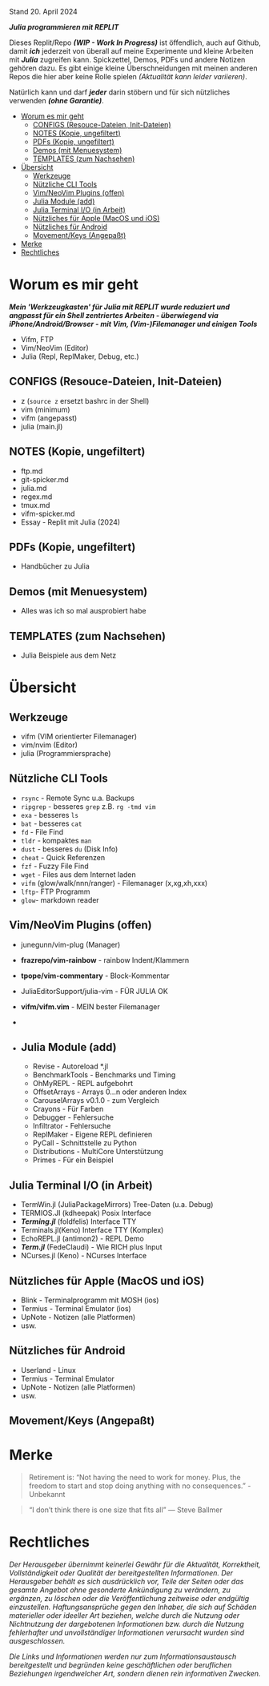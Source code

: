 Stand 20. April 2024 




***Julia programmieren mit REPLIT***

Dieses Replit/Repo ***(WIP - Work In Progress)*** ist öffendlich, auch auf Github, damit ***ich*** jederzeit von überall auf meine
Experimente und kleine Arbeiten mit ***Julia*** zugreifen kann. Spickzettel, Demos, PDFs und andere Notizen gehören dazu. Es gibt einige kleine Überschneidungen mit meinen anderen Repos die hier aber keine Rolle spielen *(Aktualität kann leider variieren)*.

Natürlich kann und darf ***jeder*** darin stöbern und für sich nützliches verwenden ***(ohne Garantie)***. 

- [Worum es mir geht](#worum-es-mir-geht)
  - [CONFIGS (Resouce-Dateien, Init-Dateien)](#configs-resouce-dateien-init-dateien)
  - [NOTES (Kopie, ungefiltert)](#notes-kopie-ungefiltert)
  - [PDFs (Kopie, ungefiltert)](#pdfs-kopie-ungefiltert)
  - [Demos (mit Menuesystem)](#demos-mit-menuesystem)
  - [TEMPLATES (zum Nachsehen)](#templates-zum-nachsehen)
- [Übersicht](#Übersicht)
  - [Werkzeuge](#werkzeuge)
  - [Nützliche CLI Tools](#nützliche-cli-tools)
  - [Vim/NeoVim Plugins (offen)](#vimneovim-plugins-offen)
  - [Julia Module (add)](#julia-module-add)
  - [Julia Terminal I/O (in Arbeit)](#julia-terminal-io-in-arbeit)
  - [Nützliches für Apple (MacOS und iOS)](#nützliches-für-apple-macos-und-ios)
  - [Nützliches für Android](#nützliches-für-android)
  - [Movement/Keys (Angepaßt)](#movementkeys-angepaßt)
- [Merke](#merke)
- [Rechtliches](#rechtliches)


# Worum es mir geht

***Mein 'Werkzeugkasten' für Julia mit REPLIT wurde reduziert und angpasst für ein Shell zentriertes Arbeiten - überwiegend via iPhone/Android/Browser - mit Vim, (Vim-)Filemanager und einigen Tools***

* Vifm, FTP 
* Vim/NeoVim (Editor)
* Julia (Repl, ReplMaker, Debug, etc.) 


## CONFIGS (Resouce-Dateien, Init-Dateien)

- z (`source z` ersetzt bashrc in der Shell)
- vim (minimum)
- vifm (angepasst)
- julia (main.jl)


## NOTES (Kopie, ungefiltert)

- ftp.md
- git-spicker.md
- julia.md
- regex.md
- tmux.md
- vifm-spicker.md
- Essay - Replit mit Julia (2024) 


## PDFs (Kopie, ungefiltert)

- Handbücher zu Julia


## Demos (mit Menuesystem)

- Alles was ich so mal ausprobiert habe


## TEMPLATES (zum Nachsehen)

- Julia Beispiele aus dem Netz


# Übersicht

## Werkzeuge

  - vifm (VIM orientierter Filemanager)
  - vim/nvim (Editor)
  - julia (Programmiersprache)


## Nützliche CLI Tools 

- `rsync` - Remote Sync u.a. Backups
- `ripgrep` - besseres `grep` z.B. `rg -tmd vim`
- `exa` - besseres `ls`
- `bat` - besseres `cat`
- `fd` - File Find
- `tldr` - kompaktes `man`
- `dust` - besseres `du` (Disk Info)
- `cheat` - Quick Referenzen
- `fzf` - Fuzzy File Find
- `wget` - Files aus dem Internet laden
- `vifm` (glow/walk/nnn/ranger) - Filemanager (x,xg,xh,xxx)
- `lftp`- FTP Programm 
- `glow`- markdown reader


## Vim/NeoVim Plugins (offen)

- junegunn/vim-plug (Manager)
- **frazrepo/vim-rainbow** - rainbow Indent/Klammern
- **tpope/vim-commentary** - Block-Kommentar
- JuliaEditorSupport/julia-vim - FÜR JULIA OK
- **vifm/vifm.vim** - MEIN bester Filemanager
-
- ## Julia Module (add)

  - Revise - Autoreload *.jl
  - BenchmarkTools - Benchmarks und Timing
  - OhMyREPL - REPL aufgebohrt
  - OffsetArrays - Arrays 0...n oder anderen Index
  - CarouselArrays v0.1.0 - zum Vergleich
  - Crayons - Für Farben
  - Debugger - Fehlersuche
  - Infiltrator - Fehlersuche
  - ReplMaker - Eigene REPL definieren
  - PyCall - Schnittstelle zu Python
  - Distributions - MultiCore Unterstützung
  - Primes - Für ein Beispiel

## Julia Terminal I/O (in Arbeit)


- TermWin.jl (JuliaPackageMirrors) Tree-Daten (u.a. Debug)
- TERMIOS.JI (kdheepak) Posix Interface
- ***Terming.jl*** (foldfelis) Interface TTY
- Terminals.jl(Keno) Interface TTY (Komplex)
- EchoREPL.jl (antimon2) - REPL Demo
- ***Term.jl*** (FedeClaudi) - Wie RICH plus Input
- NCurses.jl (Keno) - NCurses Interface

## Nützliches für Apple (MacOS und iOS)

- Blink - Terminalprogramm mit MOSH (ios)
- Termius - Terminal Emulator (ios)
- UpNote - Notizen (alle Platformen)
- usw.

## Nützliches für Android

- Userland - Linux
- Termius - Terminal Emulator
- UpNote - Notizen (alle Platformen)
- usw.

## Movement/Keys (Angepaßt)

<!--- (3x'-' für PANDOC) 

- Cursor, BS, FN-BS, Enter (Normal)
- CMD Cursor -> BOF/EOF, POS1/END (je App)
- Option Cursor -> next/last-Word, PageUp/PageDN (?)
- FN Cursor -> PageUp/PageDown, BOF/EOF
- Control Cursor next/last-Desktop, Exposé/App-Fenster 

|Funktion|Tasten| 
|---|---|
F1 bis F12 | FN F1-F12
Spezial [ ]| Option 5 und 6
Spezial { }| Option 8 und 9
Spezial ~  | Option n
Spezial µ  | Option m
Spezial \| | Option 7
Spezial \ | Shift Option 7
@ | Option l (L)
€ | Option e

-->

# Merke

> Retirement is: “Not having the need to work for money. Plus, the freedom to start and stop doing anything with no consequences.” - Unbekannt

> “I don’t think there is one size that fits all” — Steve Ballmer

# Rechtliches

*Der Herausgeber übernimmt keinerlei Gewähr für die Aktualität, Korrektheit, Vollständigkeit oder Qualität der bereitgestellten Informationen. Der Herausgeber behält es sich ausdrücklich vor, Teile der Seiten oder das gesamte Angebot ohne gesonderte Ankündigung zu verändern, zu ergänzen, zu löschen oder die Veröffentlichung zeitweise oder endgültig einzustellen. Haftungsansprüche gegen den Inhaber, die sich auf Schäden materieller oder ideeller Art beziehen, welche durch die Nutzung oder Nichtnutzung der dargebotenen Informationen bzw. durch die Nutzung fehlerhafter und unvollständiger Informationen verursacht wurden sind ausgeschlossen.*

*Die Links und Informationen werden nur zum Informationsaustausch bereitgestellt und begründen keine geschäftlichen oder beruflichen Beziehungen irgendwelcher Art, sondern dienen rein informativen Zwecken.*




